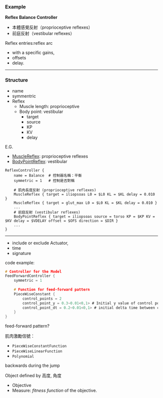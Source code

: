 ### Example
**Reflex Balance Controller**
- 本體感覺反射（proprioceptive reflexes）
- 前庭反射（vestibular reflexes）

Reflex entries:reflex arc
- with a specific gains, 
- offsets
- delay.

---
### Structure
- name
- symmentric
- Reflex
	- Muscle length: proprioceptive
	- Body point: vestibular
		- target 
		- source
		- KP
		- KV
		- delay

E.G.
- [MuscleReflex](https://scone.software/doku.php?id=ref:muscle_reflex "ref:muscle_reflex"): proprioceptive reflexes
- [BodyPointReflex](https://scone.software/doku.php?id=ref:body_point_reflex "ref:body_point_reflex"): vestibular

```
ReflexController {
	name = Balance  # 控制器名稱：平衡
	symmetric = 1   # 控制是否對稱

	# 肌肉長度反射 (proprioceptive reflexes)
	MuscleReflex { target = iliopsoas L0 = $L0 KL = $KL delay = 0.010 }
	MuscleReflex { target = glut_max L0 = $L0 KL = $KL delay = 0.010 }
	...
	# 前庭反射 (vestibular reflexes)
	BodyPointReflex { target = iliopsoas source = torso KP = $KP KV = $KV delay = $VDELAY offset = $OFS direction = $DIR }
	...
}
```


---

- include or exclude Actuator, 
- time 
- signature

code example:
```C
# Controller for the Model
FeedForwardController {
	symmetric = 1
 
	# Function for feed-forward pattern
	PieceWiseConstant {
		control_points = 2
		control_point_y = 0.3~0.01<0,1> # Initial y value of control points
		control_point_dt = 0.2~0.01<0,1> # initial delta time between control points
	}
}
```
feed-forward pattern? 

肌肉激勵信號：
- `PieceWiseConstantFunction`
- `PieceWiseLinearFunction`
- `Polynomial`

backwards during the jump

Object defined by 高度, 角度
- Objective
- Measure: _fitness function_ of the objective.
